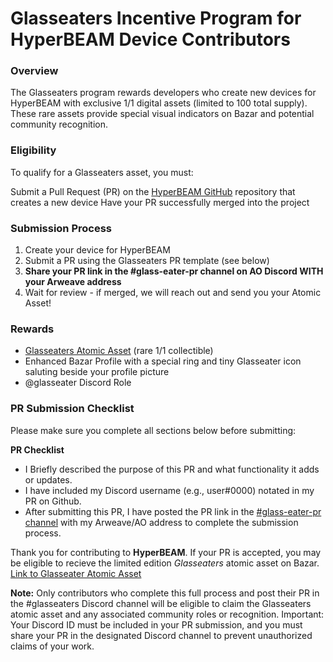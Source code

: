 # Glasseaters Incentive Program for HyperBEAM Device Contributors
### Overview
The Glasseaters program rewards developers who create new devices for HyperBEAM with exclusive 1/1 digital assets (limited to 100 total supply). These rare assets provide special visual indicators on Bazar and potential community recognition.

### Eligibility
To qualify for a Glasseaters asset, you must:

Submit a Pull Request (PR) on the [HyperBEAM GitHub](https://github.com/permaweb/HyperBEAM) repository that creates a new device
Have your PR successfully merged into the project

### Submission Process

1. Create your device for HyperBEAM
2. Submit a PR using the Glasseaters PR template (see below)
3. **Share your PR link in the #glass-eater-pr channel on AO Discord WITH your Arweave address**
4. Wait for review - if merged, we will reach out and send you your Atomic Asset!

### Rewards

- [Glasseaters Atomic Asset](link) (rare 1/1 collectible)
- Enhanced Bazar Profile with a special ring and tiny Glasseater icon saluting beside your profile picture
- @glasseater Discord Role

### PR Submission Checklist

Please make sure you complete all sections below before submitting:

**PR Checklist**
* I Briefly described the purpose of this PR and what functionality it adds or updates.
* I have included my Discord username (e.g., user#0000) notated in my PR on Github.
* After submitting this PR, I have posted the PR link in the [#glass-eater-pr channel](https://discord.gg/b6f9d9t4eT) with my Arweave/AO address to complete the submission process.

Thank you for contributing to **HyperBEAM**. If your PR is accepted, you may be eligible to recieve the limited edition *Glasseaters* atomic asset on Bazar.
[Link to Glasseater Atomic Asset](https://go.here)

**Note:**
Only contributors who complete this full process and post their PR in the #glasseaters Discord channel will be eligible to claim the Glasseaters atomic asset and any associated community roles or recognition.
Important: Your Discord ID must be included in your PR submission, and you must share your PR in the designated Discord channel to prevent unauthorized claims of your work.
